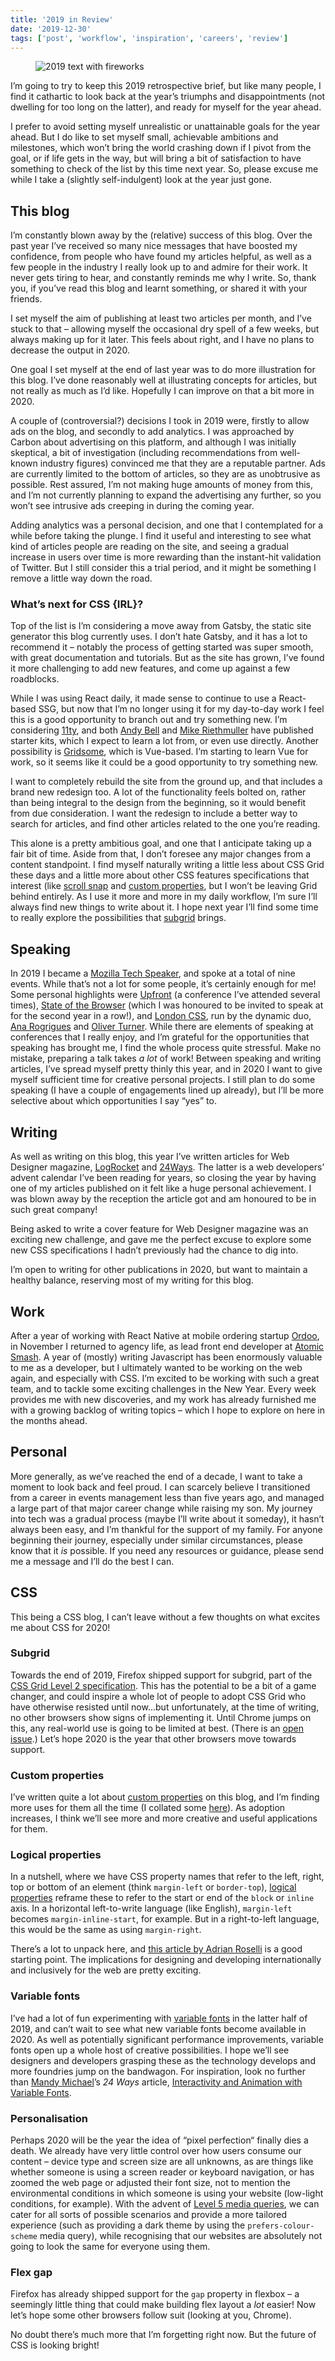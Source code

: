 ```yaml
---
title: '2019 in Review'
date: '2019-12-30'
tags: ['post', 'workflow', 'inspiration', 'careers', 'review']
---
```


<figure>
  <img src="/2019-in-review.svg" alt="2019 text with fireworks">
</figure>

I’m going to try to keep this 2019 retrospective brief, but like many people, I find it cathartic to look back at the year’s triumphs and disappointments (not dwelling for too long on the latter), and ready for myself for the year ahead.

I prefer to avoid setting myself unrealistic or unattainable goals for the year ahead. But I do like to set myself small, achievable ambitions and milestones, which won’t bring the world crashing down if I pivot from the goal, or if life gets in the way, but will bring a bit of satisfaction to have something to check of the list by this time next year. So, please excuse me while I take a (slightly self-indulgent) look at the year just gone.

## This blog

I’m constantly blown away by the (relative) success of this blog. Over the past year I’ve received so many nice messages that have boosted my confidence, from people who have found my articles helpful, as well as a few people in the industry I really look up to and admire for their work. It never gets tiring to hear, and constantly reminds me why I write. So, thank you, if you’ve read this blog and learnt something, or shared it with your friends.

I set myself the aim of publishing at least two articles per month, and I’ve stuck to that – allowing myself the occasional dry spell of a few weeks, but always making up for it later. This feels about right, and I have no plans to decrease the output in 2020.

One goal I set myself at the end of last year was to do more illustration for this blog. I’ve done reasonably well at illustrating concepts for articles, but not really as much as I’d like. Hopefully I can improve on that a bit more in 2020.

A couple of (controversial?) decisions I took in 2019 were, firstly to allow ads on the blog, and secondly to add analytics. I was approached by Carbon about advertising on this platform, and although I was initially skeptical, a bit of investigation (including recommendations from well-known industry figures) convinced me that they are a reputable partner. Ads are currently limited to the bottom of articles, so they are as unobtrusive as possible. Rest assured, I’m not making huge amounts of money from this, and I’m not currently planning to expand the advertising any further, so you won’t see intrusive ads creeping in during the coming year.

Adding analytics was a personal decision, and one that I contemplated for a while before taking the plunge. I find it useful and interesting to see what kind of articles people are reading on the site, and seeing a gradual increase in users over time is more rewarding than the instant-hit validation of Twitter. But I still consider this a trial period, and it might be something I remove a little way down the road.

### What’s next for CSS {IRL}?

Top of the list is I’m considering a move away from Gatsby, the static site generator this blog currently uses. I don’t hate Gatsby, and it has a lot to recommend it – notably the process of getting started was super smooth, with great documentation and tutorials. But as the site has grown, I’ve found it more challenging to add new features, and come up against a few roadblocks.

While I was using React daily, it made sense to continue to use a React-based SSG, but now that I’m no longer using it for my day-to-day work I feel this is a good opportunity to branch out and try something new. I’m considering [11ty](https://www.11ty.dev/), and both [Andy Bell](https://hylia.website/) and [Mike Riethmuller](https://github.com/MadeByMike/supermaya) have published starter kits, which I expect to learn a lot from, or even use directly. Another possibility is [Gridsome](https://gridsome.org/), which is Vue-based. I’m starting to learn Vue for work, so it seems like it could be a good opportunity to try something new.

I want to completely rebuild the site from the ground up, and that includes a brand new redesign too. A lot of the functionality feels bolted on, rather than being integral to the design from the beginning, so it would benefit from due consideration. I want the redesign to include a better way to search for articles, and find other articles related to the one you’re reading.

This alone is a pretty ambitious goal, and one that I anticipate taking up a fair bit of time. Aside from that, I don’t foresee any major changes from a content standpoint. I find myself naturally writing a little less about CSS Grid these days and a little more about other CSS features specifications that interest (like [scroll snap](https://24ways.org/2019/beautiful-scrolling-experiences-without-libraries/) and [custom properties](https://css-irl.info/7-uses-for-css-custom-properties/), but I won’t be leaving Grid behind entirely. As I use it more and more in my daily workflow, I’m sure I’ll always find new things to write about it. I hope next year I’ll find some time to really explore the possibilities that [subgrid](https://developer.mozilla.org/en-US/docs/Web/CSS/CSS_Grid_Layout/Subgrid) brings.

## Speaking

In 2019 I became a [Mozilla Tech Speaker](https://events.mozilla.org/techspeakers), and spoke at a total of nine events. While that’s not a lot for some people, it’s certainly enough for me! Some personal highlights were [Upfront](http://2019.upfrontconf.com/) (a conference I’ve attended several times), [State of the Browser](https://2019.stateofthebrowser.com/) (which I was honoured to be invited to speak at for the second year in a row!), and [London CSS](https://www.londoncss.dev/), run by the dynamic duo, [Ana Rogrigues](https://twitter.com/ohhelloana) and [Oliver Turner](https://twitter.com/oliverturner). While there are elements of speaking at conferences that I really enjoy, and I’m grateful for the opportunities that speaking has brought me, I find the whole process quite stressful. Make no mistake, preparing a talk takes _a lot_ of work! Between speaking and writing articles, I’ve spread myself pretty thinly this year, and in 2020 I want to give myself sufficient time for creative personal projects. I still plan to do some speaking (I have a couple of engagements lined up already), but I’ll be more selective about which opportunities I say “yes” to.

## Writing

As well as writing on this blog, this year I’ve written articles for Web Designer magazine, [LogRocket](https://blog.logrocket.com/) and [24Ways](https://24ways.org). The latter is a web developers’ advent calendar I’ve been reading for years, so closing the year by having one of my articles published on it felt like a huge personal achievement. I was blown away by the reception the article got and am honoured to be in such great company!

Being asked to write a cover feature for Web Designer magazine was an exciting new challenge, and gave me the perfect excuse to explore some new CSS specifications I hadn’t previously had the chance to dig into.

I’m open to writing for other publications in 2020, but want to maintain a healthy balance, reserving most of my writing for this blog.

## Work

After a year of working with React Native at mobile ordering startup [Ordoo](https://ordoo.co.uk/), in November I returned to agency life, as lead front end developer at [Atomic Smash](https://www.atomicsmash.co.uk/). A year of (mostly) writing Javascript has been enormously valuable to me as a developer, but I ultimately wanted to be working on the web again, and especially with CSS. I’m excited to be working with such a great team, and to tackle some exciting challenges in the New Year. Every week provides me with new discoveries, and my work has already furnished me with a growing backlog of writing topics – which I hope to explore on here in the months ahead.

## Personal

More generally, as we’ve reached the end of a decade, I want to take a moment to look back and feel proud. I can scarcely believe I transitioned from a career in events management less than five years ago, and managed a large part of that major career change while raising my son. My journey into tech was a gradual process (maybe I’ll write about it someday), it hasn’t always been easy, and I’m thankful for the support of my family. For anyone beginning their journey, especially under similar circumstances, please know that it _is_ possible. If you need any resources or guidance, please send me a message and I’ll do the best I can.

## CSS

This being a CSS blog, I can’t leave without a few thoughts on what excites me about CSS for 2020!

### Subgrid

Towards the end of 2019, Firefox shipped support for subgrid, part of the [CSS Grid Level 2 specification](https://www.w3.org/TR/css-grid-2/). This has the potential to be a bit of a game changer, and could inspire a whole lot of people to adopt CSS Grid who have otherwise resisted until now...but unfortunately, at the time of writing, no other browsers show signs of implementing it. Until Chrome jumps on this, any real-world use is going to be limited at best. (There is an [open issue](https://bugs.chromium.org/p/chromium/issues/detail?id=618969).) Let’s hope 2020 is the year that other browsers move towards support.

### Custom properties

I’ve written quite a lot about [custom properties](https://developer.mozilla.org/en-US/docs/Web/CSS/--*) on this blog, and I’m finding more uses for them all the time (I collated some [here](https://css-irl.info/7-uses-for-css-custom-properties/)). As adoption increases, I think we’ll see more and more creative and useful applications for them.

### Logical properties

In a nutshell, where we have CSS property names that refer to the left, right, top or bottom of an element (think `margin-left` or `border-top`), [logical properties](https://developer.mozilla.org/en-US/docs/Web/CSS/CSS_Logical_Properties) reframe these to refer to the start or end of the `block` or `inline` axis. In a horizontal left-to-write language (like English), `margin-left` becomes `margin-inline-start`, for example. But in a right-to-left language, this would be the same as using `margin-right`.

There’s a lot to unpack here, and [this article by Adrian Roselli](https://adrianroselli.com/2019/11/css-logical-properties.html) is a good starting point. The implications for designing and developing internationally and inclusively for the web are pretty exciting.

### Variable fonts

I’ve had a lot of fun experimenting with [variable fonts](https://css-irl.info/variable-font-animation-with-css-and-splitting-js/) in the latter half of 2019, and can’t wait to see what new variable fonts become available in 2020. As well as potentially significant performance improvements, variable fonts open up a whole host of creative possibilities. I hope we’ll see designers and developers grasping these as the technology develops and more foundries jump on the bandwagon. For inspiration, look no further than [Mandy Michael](https://twitter.com/Mandy_Kerr)’s _24 Ways_ article, [Interactivity and Animation with Variable Fonts](https://24ways.org/2019/interactivity-and-animation-with-variable-fonts/).

### Personalisation

Perhaps 2020 will be the year the idea of “pixel perfection“ finally dies a death. We already have very little control over how users consume our content – device type and screen size are all unknowns, as are things like whether someone is using a screen reader or keyboard navigation, or has zoomed the web page or adjusted their font size, not to mention the environmental conditions in which someone is using your website (low-light conditions, for example). With the advent of [Level 5 media queries](https://drafts.csswg.org/mediaqueries-5/), we can cater for all sorts of possible scenarios and provide a more tailored experience (such as providing a dark theme by using the `prefers-colour-scheme` media query), while recognising that our websites are absolutely not going to look the same for everyone using them.

### Flex gap

Firefox has already shipped support for the `gap` property in flexbox – a seemingly little thing that could make building flex layout a _lot_ easier! Now let’s hope some other browsers follow suit (looking at you, Chrome).

No doubt there’s much more that I’m forgetting right now. But the future of CSS is looking bright!

